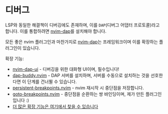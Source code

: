 # 디버그
LSP와 동일한 해결책이 디버깅에도 존재하며, 이를 `DAP`(디버그 어댑터 프로토콜)라고 합니다. 
이를 통합하려면 [nvim-dap](https://github.com/mfussenegger/nvim-dap)를 설치해야 합니다.

모든 좋은 nvim 플러그인과 마찬가지로 [nvim-dap](https://github.com/mfussenegger/nvim-dap)는 프레임워크이며 이를 확장하는 플러그인이 있습니다.

확장 기능:
* [nvim-dap-ui](https://github.com/rcarriga/nvim-dap-ui) - 디버깅을 위한 대화형 UI이며, 필수입니다!
* [dap-buddy.nvim](https://github.com/Pocco81/dap-buddy.nvim) - DAP 서버를 설치하며, 서버를 수동으로 설치하는 것을 선호한다면 이 단계를 건너뛸 수 있습니다.
* [persistent-breakpoints.nvim](https://github.com/Weissle/persistent-breakpoints.nvim) - nvim 재시작 시 중단점을 저장합니다.
* [goto-breakpoints.nvim](https://github.com/ofirgall/goto-breakpoints.nvim) - 중단점을 순환하는 쌍 바인딩이며, 제가 만든 플러그인입니다 :)
* [더 많은 확장 기능은 여기에서 찾을 수 있습니다](https://github.com/rockerBOO/awesome-neovim#debugging)
